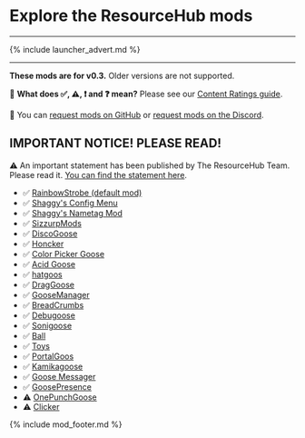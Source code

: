 # Explore the ResourceHub mods

---

{% include launcher_advert.md %}

---

**These mods are for v0.3.** Older versions are not supported.

🤔 **What does ✅, ⚠️, ❗️ and ❓ mean?** Please see our [Content Ratings guide](../../info/ContentRatings.md).

🧩 You can [request mods on GitHub](https://github.com/DesktopGooseUnofficial/ResourceHub/issues/new/choose) or [request mods on the Discord](https://discord.gg/nkwzUTy).


## IMPORTANT NOTICE! PLEASE READ!

⚠ An important statement has been published by The ResourceHub Team. Please read it. [You can find the statement here](https://desktopgooseunofficial.github.io/statement/archives/gamesnort.html).

* ✅ [RainbowStrobe (default mod)](https://github.com/DesktopGooseUnofficial/ResourceHub/releases/download/rainbowstrobe/RainbowStrobe.dll)
* ✅ [Shaggy's Config Menu](../ShaggysConfigGUI.md)
* ✅ [Shaggy's Nametag Mod](../ShaggysNametagMod.md)
* ✅ [SizzurpMods](../SizzurpMods.md)
* ✅ [DiscoGoose](../DiscoGoose.md)
* ✅ [Honcker](../Honcker.md)
* ✅ [Color Picker Goose](../ColorPickerGoose.md)
* ✅ [Acid Goose](../AcidGoose.md)
* ✅ [hatgoos](../hatgoos.md)
* ✅ [DragGoose](../DragGoose.md)
* ✅ [GooseManager](../GooseManager.md)
* ✅ [BreadCrumbs](../BreadCrumbs.md)
* ✅ [Debugoose](../Debugoose.md)
* ✅ [Sonigoose](../Sonigoose.md)
* ✅ [Ball](../Ball.md)
* ✅ [Toys](../Toys.md)
* ✅ [PortalGoos](../PortalGoos.md)
* ✅ [Kamikagoose](../GooseExploder.md)
* ✅ [Goose Messager](../GooseMessaging.md)
* ✅ [GoosePresence](../GoosePresence.md)
* ⚠️ [OnePunchGoose](../OnePunchGoose.md)
* ⚠️ [Clicker](../Clicker.md)


{% include mod_footer.md %}

